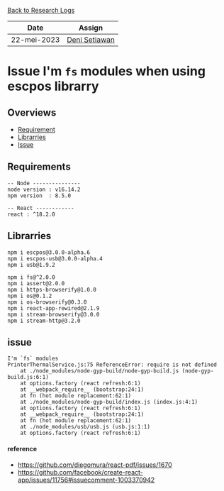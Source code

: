 
[Back to Research Logs]()

|Date|Assign|
|--|--|
|22-mei-2023|[Deni Setiawan](https://github.com/denitiawan)|
# Issue I'm `fs` modules when using escpos librarry

## Overviews 
- [Requirement](#requirements)
- [Librarries](#librarries)
- [Issue](#issue)


## Requirements
```
-- Node ---------------
node version : v16.14.2 
npm version  : 8.5.0

-- React ------------
react : ^18.2.0
```


## Librarries
```
npm i escpos@3.0.0-alpha.6
npm i escpos-usb@3.0.0-alpha.4
npm i usb@1.9.2

npm i fs@^2.0.0
npm i assert@2.0.0
npm i https-browserify@1.0.0
npm i os@0.1.2
npm i os-browserify@0.3.0
npm i react-app-rewired@2.1.9
npm i stream-browserify@3.0.0
npm i stream-http@3.2.0
```

## issue
```
I'm `fs` modules
PrinterThermalService.js:75 ReferenceError: require is not defined
    at ./node_modules/node-gyp-build/node-gyp-build.js (node-gyp-build.js:6:1)
    at options.factory (react refresh:6:1)
    at __webpack_require__ (bootstrap:24:1)
    at fn (hot module replacement:62:1)
    at ./node_modules/node-gyp-build/index.js (index.js:4:1)
    at options.factory (react refresh:6:1)
    at __webpack_require__ (bootstrap:24:1)
    at fn (hot module replacement:62:1)
    at ./node_modules/usb/usb.js (usb.js:1:1)
    at options.factory (react refresh:6:1)
```
#### reference
- https://github.com/diegomura/react-pdf/issues/1670
- https://github.com/facebook/create-react-app/issues/11756#issuecomment-1003370942
